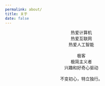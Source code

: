 ```yaml
---
permalink: about/
title: 关于
date: false
---
```


<center>热爱计算机</center>

<center>热爱互联网</center>

<center>热爱人工智能</center>

<br>

<center>极客</center>

<center>极简主义者</center>

<center>兴趣和好奇心驱动</center>

<br>

<center>不变初心，特立独行。</center>
